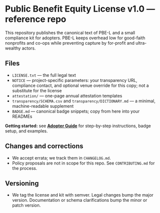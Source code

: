 # Public Benefit Equity License v1.0 — reference repo

This repository publishes the canonical text of PBE-L and a small compliance kit for adopters. PBE-L keeps overhead low for good-faith nonprofits and co-ops while preventing capture by for-profit and ultra-wealthy actors.

## Files
- `LICENSE.txt` — the full legal text
- `NOTICE` — project-specific parameters: your transparency URL, compliance contact, and optional venue override for this copy; not a substitute for the license
- `attestation/` — one-page annual attestation templates
- `transparency/SCHEMA.csv` and `transparency/DICTIONARY.md` — a minimal, machine-readable supplement
- `BADGE.md` — canonical badge snippets; copy from here into your READMEs

**Getting started:** see **[Adopter Guide](./ADOPTER_GUIDE.md)** for step-by-step instructions, badge setup, and examples.

## Changes and corrections
- We accept errata; we track them in `CHANGELOG.md`.
- Policy proposals are not in scope for this repo. See `CONTRIBUTING.md` for the process.

## Versioning
- We tag the license and kit with semver. Legal changes bump the major version. Documentation or schema clarifications bump the minor or patch version.

